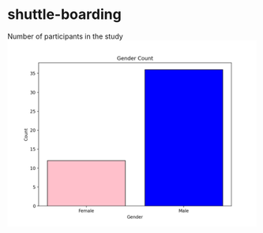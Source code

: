 # shuttle-boarding

Number of participants in the study
[![Number of participant in the study](plots/gender.png)](https://htmlpreview.github.io/?https://github.com/Shaadalam9/shuttle-boarding/blob/main/plots/gender.html)
